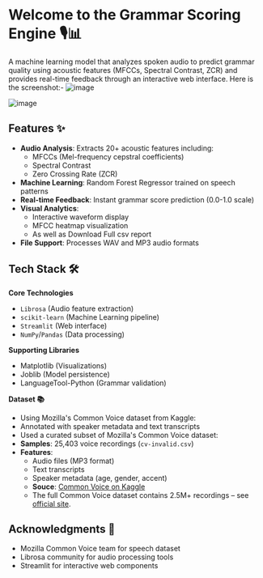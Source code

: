 # Welcome to the Grammar Scoring Engine 🎙️📊

A machine learning model that analyzes spoken audio to predict grammar quality using acoustic features (MFCCs, Spectral Contrast, ZCR) and provides real-time feedback through an interactive web interface.
Here is the screenshot:- 
![image](https://github.com/user-attachments/assets/b8a899dc-4f19-4cfe-bbeb-31a40fff29bc)

![image](https://github.com/user-attachments/assets/957bea4a-486b-4e33-a196-94417b2cf150)


## Features ✨

- **Audio Analysis**: Extracts 20+ acoustic features including:
  - MFCCs (Mel-frequency cepstral coefficients)
  - Spectral Contrast
  - Zero Crossing Rate (ZCR)
- **Machine Learning**: Random Forest Regressor trained on speech patterns
- **Real-time Feedback**: Instant grammar score prediction (0.0-1.0 scale)
- **Visual Analytics**:
  - Interactive waveform display
  - MFCC heatmap visualization
  - As well as Download Full csv report
- **File Support**: Processes WAV and MP3 audio formats

## Tech Stack 🛠️

**Core Technologies**
- `Librosa` (Audio feature extraction)
- `scikit-learn` (Machine Learning pipeline)
- `Streamlit` (Web interface)
- `NumPy`/`Pandas` (Data processing)

**Supporting Libraries**
- Matplotlib (Visualizations)
- Joblib (Model persistence)
- LanguageTool-Python (Grammar validation)

**Dataset 📚**
- Using Mozilla's Common Voice dataset from Kaggle:
- Annotated with speaker metadata and text transcripts
- Used a curated subset of Mozilla's Common Voice dataset:
- **Samples**: 25,403 voice recordings (`cv-invalid.csv`)
- **Features**:  
  - Audio files (MP3 format)  
  - Text transcripts  
  - Speaker metadata (age, gender, accent)
  - **Souce**: [Common Voice on Kaggle](https://www.kaggle.com/datasets/mozillaorg/common-voice)
  - The full Common Voice dataset contains 2.5M+ recordings – see [official site](https://commonvoice.mozilla.org/).

## Acknowledgments 🙏
- Mozilla Common Voice team for speech dataset
- Librosa community for audio processing tools
- Streamlit for interactive web components
